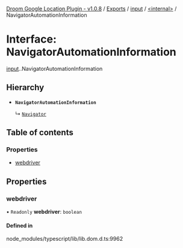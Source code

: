 [Droom Google Location Plugin - v1.0.8](../README.md) / [Exports](../modules.md) / [input](../modules/input.md) / [<internal\>](../modules/input._internal_.md) / NavigatorAutomationInformation

# Interface: NavigatorAutomationInformation

[input](../modules/input.md).[<internal>](../modules/input._internal_.md).NavigatorAutomationInformation

## Hierarchy

- **`NavigatorAutomationInformation`**

  ↳ [`Navigator`](input._internal_.Navigator.md)

## Table of contents

### Properties

- [webdriver](input._internal_.NavigatorAutomationInformation.md#webdriver)

## Properties

### webdriver

• `Readonly` **webdriver**: `boolean`

#### Defined in

node_modules/typescript/lib/lib.dom.d.ts:9962
